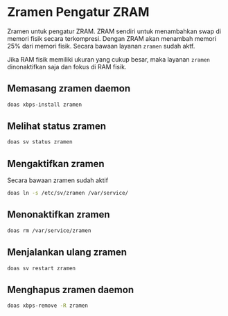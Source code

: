 # Zramen Pengatur ZRAM

Zramen untuk pengatur ZRAM. ZRAM sendiri untuk menambahkan swap di memori fisik secara terkompresi. Dengan ZRAM akan menambah memori 25% dari memori fisik.
Secara bawaan layanan `zramen` sudah aktf.

Jika RAM fisik memiliki ukuran yang cukup besar, maka layanan `zramen` dinonaktifkan saja dan fokus di RAM fisik.

## Memasang zramen daemon

```bash
doas xbps-install zramen
```

## Melihat status zramen

```bash
doas sv status zramen
```

## Mengaktifkan zramen

Secara bawaan zramen sudah aktif

```bash
doas ln -s /etc/sv/zramen /var/service/
```

## Menonaktifkan zramen

```bash
doas rm /var/service/zramen
```

## Menjalankan ulang zramen

```bash
doas sv restart zramen
```

## Menghapus zramen daemon

```bash
doas xbps-remove -R zramen
```

